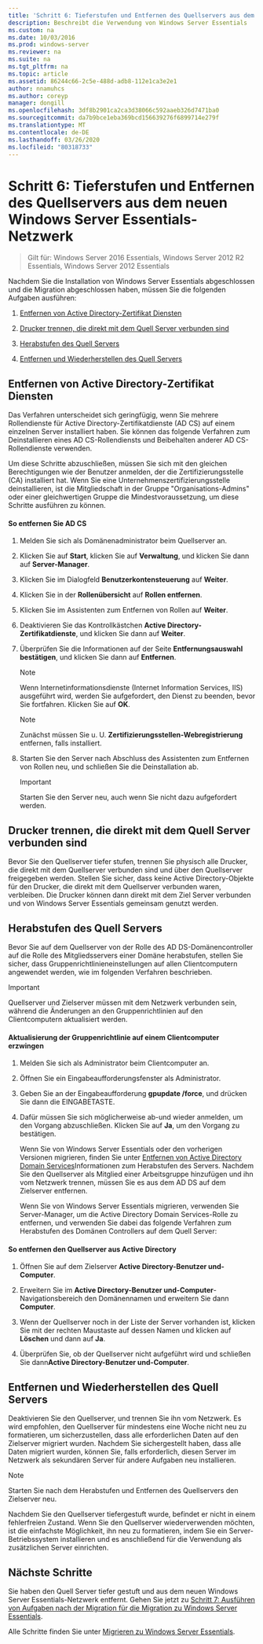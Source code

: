 ```yaml
---
title: 'Schritt 6: Tieferstufen und Entfernen des Quellservers aus dem neuen Windows Server Essentials-Netzwerk'
description: Beschreibt die Verwendung von Windows Server Essentials
ms.custom: na
ms.date: 10/03/2016
ms.prod: windows-server
ms.reviewer: na
ms.suite: na
ms.tgt_pltfrm: na
ms.topic: article
ms.assetid: 86244c66-2c5e-488d-adb8-112e1ca3e2e1
author: nnamuhcs
ms.author: coreyp
manager: dongill
ms.openlocfilehash: 3df8b2901ca2ca3d38066c592aaeb326d7471ba0
ms.sourcegitcommit: da7b9bce1eba369bcd156639276f6899714e279f
ms.translationtype: MT
ms.contentlocale: de-DE
ms.lasthandoff: 03/26/2020
ms.locfileid: "80318733"
---
```

# <a name="step-6-demote-and-remove-the-source-server-from-the-new-windows-server-essentials-network"></a>Schritt 6: Tieferstufen und Entfernen des Quellservers aus dem neuen Windows Server Essentials-Netzwerk

>Gilt für: Windows Server 2016 Essentials, Windows Server 2012 R2 Essentials, Windows Server 2012 Essentials

Nachdem Sie die Installation von Windows Server Essentials abgeschlossen und die Migration abgeschlossen haben, müssen Sie die folgenden Aufgaben ausführen:  
  
1.  [Entfernen von Active Directory-Zertifikat Diensten](Step-6--Demote-and-remove-the-Source-Server-from-the-new-Windows-Server-Essentials-network.md#BKMK_ADCS)  
  
2.  [Drucker trennen, die direkt mit dem Quell Server verbunden sind](Step-6--Demote-and-remove-the-Source-Server-from-the-new-Windows-Server-Essentials-network.md#BKMK_PhysicallyDisconnect)  
  
3.  [Herabstufen des Quell Servers](Step-6--Demote-and-remove-the-Source-Server-from-the-new-Windows-Server-Essentials-network.md#BKMK_DemoteTheSourceServer)  
  
4.  [Entfernen und Wiederherstellen des Quell Servers](Step-6--Demote-and-remove-the-Source-Server-from-the-new-Windows-Server-Essentials-network.md#BKMK_RemoveTheSourceServer)  
  
##  <a name="remove-active-directory-certificate-services"></a><a name="BKMK_ADCS"></a>Entfernen von Active Directory-Zertifikat Diensten  
 Das Verfahren unterscheidet sich geringfügig, wenn Sie mehrere Rollendienste für Active Directory-Zertifikatdienste (AD CS) auf einem einzelnen Server installiert haben. Sie können das folgende Verfahren zum Deinstallieren eines AD CS-Rollendiensts und Beibehalten anderer AD CS-Rollendienste verwenden.  
  
 Um diese Schritte abzuschließen, müssen Sie sich mit den gleichen Berechtigungen wie der Benutzer anmelden, der die Zertifizierungsstelle (CA) installiert hat. Wenn Sie eine Unternehmenszertifizierungsstelle deinstallieren, ist die Mitgliedschaft in der Gruppe "Organisations-Admins" oder einer gleichwertigen Gruppe die Mindestvoraussetzung, um diese Schritte ausführen zu können.  
  
#### <a name="to-remove-ad-cs"></a>So entfernen Sie AD CS  
  
1.  Melden Sie sich als Domänenadministrator beim Quellserver an.  
  
2.  Klicken Sie auf **Start**, klicken Sie auf **Verwaltung**, und klicken Sie dann auf **Server-Manager**.  
  
3.  Klicken Sie im Dialogfeld **Benutzerkontensteuerung** auf **Weiter**.  
  
4.  Klicken Sie in der **Rollenübersicht** auf **Rollen entfernen**.  
  
5.  Klicken Sie im Assistenten zum Entfernen von Rollen auf **Weiter**.  
  
6.  Deaktivieren Sie das Kontrollkästchen **Active Directory-Zertifikatdienste**, und klicken Sie dann auf **Weiter**.  
  
7.  Überprüfen Sie die Informationen auf der Seite **Entfernungsauswahl bestätigen**, und klicken Sie dann auf **Entfernen**.  
  
    > [!NOTE]
    >  Wenn Internetinformationsdienste (Internet Information Services, IIS) ausgeführt wird, werden Sie aufgefordert, den Dienst zu beenden, bevor Sie fortfahren. Klicken Sie auf **OK**.  
  
    > [!NOTE]
    >  Zunächst müssen Sie u. U. **Zertifizierungsstellen-Webregistrierung** entfernen, falls installiert.  
  
8.  Starten Sie den Server nach Abschluss des Assistenten zum Entfernen von Rollen neu, und schließen Sie die Deinstallation ab.  
  
    > [!IMPORTANT]
    >  Starten Sie den Server neu, auch wenn Sie nicht dazu aufgefordert werden.  
  
##  <a name="disconnect-printers-that-are-directly-connected-to-the-source-server"></a><a name="BKMK_PhysicallyDisconnect"></a>Drucker trennen, die direkt mit dem Quell Server verbunden sind  
 Bevor Sie den Quellserver tiefer stufen, trennen Sie physisch alle Drucker, die direkt mit dem Quellserver verbunden sind und über den Quellserver freigegeben werden. Stellen Sie sicher, dass keine Active Directory-Objekte für den Drucker, die direkt mit dem Quellserver verbunden waren, verbleiben. Die Drucker können dann direkt mit dem Ziel Server verbunden und von Windows Server Essentials gemeinsam genutzt werden.  
  
##  <a name="demote-the-source-server"></a><a name="BKMK_DemoteTheSourceServer"></a>Herabstufen des Quell Servers  
 Bevor Sie auf dem Quellserver von der Rolle des AD DS-Domänencontroller auf die Rolle des Mitgliedsservers einer Domäne herabstufen, stellen Sie sicher, dass Gruppenrichtlinieneinstellungen auf allen Clientcomputern angewendet werden, wie im folgenden Verfahren beschrieben.  
  
> [!IMPORTANT]
>  Quellserver und Zielserver müssen mit dem Netzwerk verbunden sein, während die Änderungen an den Gruppenrichtlinien auf den Clientcomputern aktualisiert werden.  
  
#### <a name="to-force-a-group-policy-update-on-a-client-computer"></a>Aktualisierung der Gruppenrichtlinie auf einem Clientcomputer erzwingen  
  
1. Melden Sie sich als Administrator beim Clientcomputer an.  
  
2. Öffnen Sie ein Eingabeaufforderungsfenster als Administrator.  
  
3. Geben Sie an der Eingabeaufforderung **gpupdate /force**, und drücken Sie dann die EINGABETASTE.  
  
4. Dafür müssen Sie sich möglicherweise ab-und wieder anmelden, um den Vorgang abzuschließen. Klicken Sie auf **Ja**, um den Vorgang zu bestätigen.  
  
   Wenn Sie von Windows Server Essentials oder den vorherigen Versionen migrieren, finden Sie unter [Entfernen von Active Directory Domain Services](https://technet.microsoft.com/library/hh472163.aspx)Informationen zum Herabstufen des Servers. Nachdem Sie den Quellserver als Mitglied einer Arbeitsgruppe hinzufügen und ihn vom Netzwerk trennen, müssen Sie es aus dem AD DS auf dem Zielserver entfernen.  
  
   Wenn Sie von Windows Server Essentials migrieren, verwenden Sie Server-Manager, um die Active Directory Domain Services-Rolle zu entfernen, und verwenden Sie dabei das folgende Verfahren zum Herabstufen des Domänen Controllers auf dem Quell Server:  
  
#### <a name="to-remove-the-source-server-from-active-directory"></a>So entfernen den Quellserver aus Active Directory  
  
1.  Öffnen Sie auf dem Zielserver **Active Directory-Benutzer und-Computer**.  
  
2.  Erweitern Sie im **Active Directory-Benutzer und-Computer**-Navigationsbereich den Domänennamen und erweitern Sie dann **Computer**.  
  
3.  Wenn der Quellserver noch in der Liste der Server vorhanden ist, klicken Sie mit der rechten Maustaste auf dessen Namen und klicken auf **Löschen** und dann auf **Ja**.  
  
4.  Überprüfen Sie, ob der Quellserver nicht aufgeführt wird und schließen Sie dann**Active Directory-Benutzer und-Computer**.  
  
##  <a name="remove-and-repurpose-the-source-server"></a><a name="BKMK_RemoveTheSourceServer"></a>Entfernen und Wiederherstellen des Quell Servers  
 Deaktivieren Sie den Quellserver, und trennen Sie ihn vom Netzwerk. Es wird empfohlen, den Quellserver für mindestens eine Woche nicht neu zu formatieren, um sicherzustellen, dass alle erforderlichen Daten auf den Zielserver migriert wurden. Nachdem Sie sichergestellt haben, dass alle Daten migriert wurden, können Sie, falls erforderlich, diesen Server im Netzwerk als sekundären Server für andere Aufgaben neu installieren.  
  
> [!NOTE]
>  Starten Sie nach dem Herabstufen und Entfernen des Quellservers den Zielserver neu.  
  
 Nachdem Sie den Quellserver tiefergestuft wurde, befindet er nicht in einem fehlerfreien Zustand. Wenn Sie den Quellserver wiederverwenden möchten, ist die einfachste Möglichkeit, ihn neu zu formatieren, indem Sie ein Server-Betriebssystem installieren und es anschließend für die Verwendung als zusätzlichen Server einrichten.  
  
## <a name="next-steps"></a>Nächste Schritte  
 Sie haben den Quell Server tiefer gestuft und aus dem neuen Windows Server Essentials-Netzwerk entfernt. Gehen Sie jetzt zu [Schritt 7: Ausführen von Aufgaben nach der Migration für die Migration zu Windows Server Essentials](Step-7--Perform-post-migration-tasks-for-the-Windows-Server-Essentials-migration.md).  
  

Alle Schritte finden Sie unter [Migrieren zu Windows Server Essentials](Migrate-from-Previous-Versions-to-Windows-Server-Essentials-or-Windows-Server-Essentials-Experience.md).

